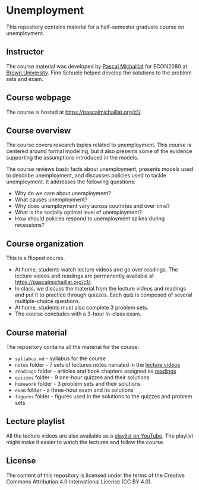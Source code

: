 # Unemployment

This repository contains material for a half-semester graduate course on unemployment. 

## Instructor

The course material was developed by [Pascal Michaillat](https://pascalmichaillat.org/) for ECON2080 at [Brown University](https://www.brown.edu). Finn Schuele helped develop the solutions to the problem sets and exam.

## Course webpage

The course is hosted at https://pascalmichaillat.org/c1/.

## Course overview

The course covers research topics related to unemployment. This course is centered around formal modeling, but it also presents some of the evidence supporting the assumptions introduced in the models.

The course reviews basic facts about unemployment, presents models used to describe unemployment, and discusses policies used to tackle unemployment. It addresses the following questions: 

+ Why do we care about unemployment?
+ What causes unemployment? 
+ Why does unemployment vary across countries and over time? 
+ What is the socially optimal level of unemployment? 
+ How should policies respond to unemployment spikes during recessions?

## Course organization

This is a flipped course. 

+ At home, students watch lecture videos and go over readings. The lecture videos and readings are permanently available at https://pascalmichaillat.org/c1/.
+ In class, we discuss the material from the lecture videos and readings and put it to practice through quizzes. Each quiz is composed of several multiple-choice questions.
+ At home, students must also complete 3 problem sets.
+ The course concludes with a 3-hour in-class exam.

## Course material

The repository contains all the material for the course:

+ `syllabus.md` - syllabus for the course
+ `notes` folder - 7 sets of lectures notes narrated in the [lecture videos](https://pascalmichaillat.org/c1/)
+ `readings` folder - articles and book chapters assigned as [readings](https://pascalmichaillat.org/c1/)
+ `quizzes` folder - 9 one-hour quizzes and their solutions
+ `homework` folder - 3 problem sets and their solutions
+ `exam` folder - a three-hour exam and its solutions
+ `figures` folder - figures used in the solutions to the quizzes and problem sets

## Lecture playlist

All the lecture videos are also available as a [playlist on YouTube](https://www.youtube.com/playlist?list=PL5zEkRHvv2GxQlFbNf-YqSPMP6ePc3DQf). The playlist might make it easier to watch the lectures and follow the course.

## License

The content of this repository is licensed under the terms of the Creative Commons Attribution 4.0 International License (CC BY 4.0).
